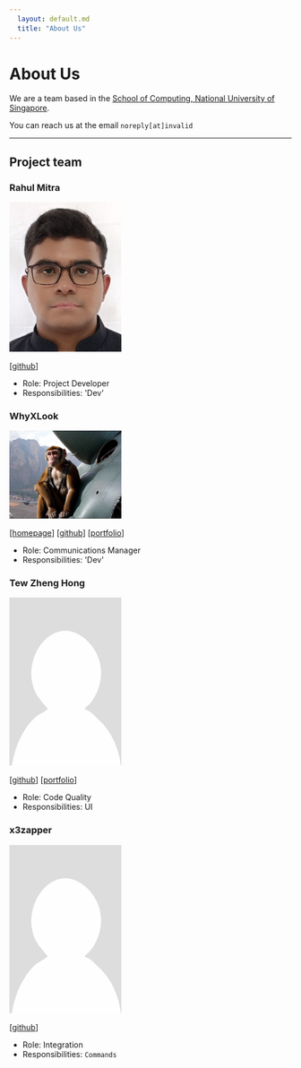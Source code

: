 ```yaml
---
  layout: default.md
  title: "About Us"
---
```


# About Us

We are a team based in the [School of Computing, National University of Singapore](http://www.comp.nus.edu.sg).

You can reach us at the email `noreply[at]invalid`

<!-- * Table of Contents -->
<page-nav-print />

--------------------------------------------------------------------------------------------------------------------

## Project team

### Rahul Mitra

<img src="images/rah-rah-mitra.png" width="200px">

[[github](https://github.com/rah-rah-mitra)]

* Role: Project Developer
* Responsibilities: 'Dev'

### WhyXLook

<img src="images/whyxlook.png" width="200px">

[[homepage](NONE)]
[[github](https://github.com/WhyXLook)]
[[portfolio](NONE)]

* Role: Communications Manager
* Responsibilities: 'Dev'

### Tew Zheng Hong

<img src="images/tyuzuwu.png" width="200px">

[[github](http://github.com/tyuzuwu)]
[[portfolio](team/johndoe.md)]

* Role: Code Quality
* Responsibilities: UI

### x3zapper

<img src="images/x3zapper.png" width="200px">

[[github](https://github.com/x3zapper)]

* Role: Integration
* Responsibilities: `Commands`
